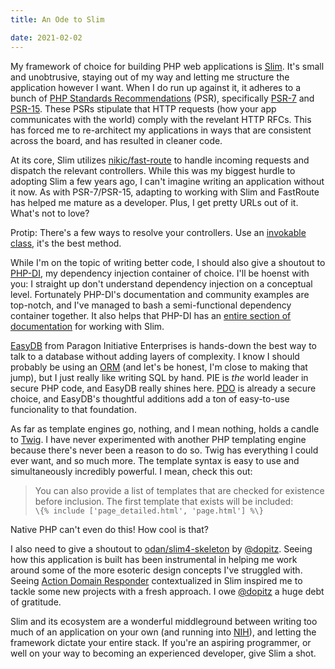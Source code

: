 ```yaml
---
title: An Ode to Slim

date: 2021-02-02
---
```


My framework of choice for building PHP web applications is [Slim](https://slimframework.com). It's small and unobtrusive, staying out of my way and letting me structure the application however I want. When I do run up against it, it adheres to a bunch of [PHP Standards Recommendations](https://www.php-fig.org/psr/) (PSR), specifically [PSR-7](https://www.php-fig.org/psr/psr-7/) and [PSR-15](https://www.php-fig.org/psr/psr-15/). These PSRs stipulate that HTTP requests (how your app communicates with the world) comply with the revelant HTTP RFCs. This has forced me to re-architect my applications in ways that are consistent across the board, and has resulted in cleaner code.

At its core, Slim utilizes [nikic/fast-route](https://github.com/nikic/FastRoute) to handle incoming requests and dispatch the relevant controllers. While this was my biggest hurdle to adopting Slim a few years ago, I can't imagine writing an application without it now. As with PSR-7/PSR-15, adapting to working with Slim and FastRoute has helped me mature as a developer. Plus, I get pretty URLs out of it. What's not to love?

Protip: There's a few ways to resolve your controllers. Use an [invokable class](https://www.slimframework.com/docs/v4/objects/routing.html#using-an-invokable-class), it's the best method.

While I'm on the topic of writing better code, I should also give a shoutout to [PHP-DI](https://php-di.org/), my dependency injection container of choice. I'll be hoenst with you: I straight up don't understand dependency injection on a conceptual level. Fortunately PHP-DI's documentation and community examples are top-notch, and I've managed to bash a semi-functional dependency container together. It also helps that PHP-DI has an [entire section of documentation](https://php-di.org/doc/frameworks/slim.html) for working with Slim.

[EasyDB](https://github.com/paragonie/easydb) from Paragon Initiative Enterprises is hands-down the best way to talk to a database without adding layers of complexity. I know I should probably be using an [ORM](https://en.wikipedia.org/wiki/Object%E2%80%93relational_mapping) (and let's be honest, I'm close to making that jump), but I just really like writing SQL by hand. PIE is _the_ world leader in secure PHP code, and EasyDB really shines here. [PDO](https://phptherightway.com/#pdo_extension) is already a secure choice, and EasyDB's thoughtful additions add a ton of easy-to-use funcionality to that foundation.

As far as template engines go, nothing, and I mean nothing, holds a candle to [Twig](https://twig.symfony.com/doc/3.x/). I have never experimented with another PHP templating engine because there's never been a reason to do so. Twig has everything I could ever want, and so much more. The template syntax is easy to use and simultaneously incredibly powerful. I mean, check this out:

> You can also provide a list of templates that are checked for existence before inclusion. The first template that exists will be included:  
> `\{% include ['page_detailed.html', 'page.html'] %\}`

Native PHP can't even do this! How cool is that?

I also need to give a shoutout to [odan/slim4-skeleton](https://github.com/odan/slim4-skeleton) by [@dopitz](https://twitter.com/dopitz). Seeing how this application is built has been instrumental in helping me work around some of the more esoteric design concepts I've struggled with. Seeing [Action Domain Responder](https://github.com/pmjones/adr/blob/master/ADR.md) contextualized in Slim inspired me to tackle some new projects with a fresh approach. I owe [@dopitz](https://twitter.com/dopitz) a huge debt of gratitude.

Slim and its ecosystem are a wonderful middleground between writing too much of an application on your own (and running into [NIH](https://en.wikipedia.org/wiki/Not_invented_here)), and letting the framework dictate your entire stack. If you're an aspiring programmer, or well on your way to becoming an experienced developer, give Slim a shot.

